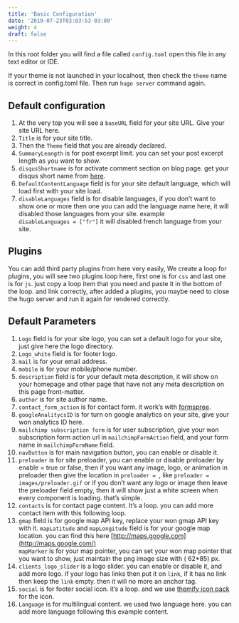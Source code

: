 ```yaml
---
title: 'Basic Configuration'
date: '2019-07-23T03:03:53-03:00'
weight: 4
draft: false
---
```

In this root folder you will find a file called `config.toml` open this file in any text editor or IDE.

If your theme is not launched in your localhost, then check the `theme` name is correct in config.toml file. Then run `hugo server` command again.

Default configuration
---------------------

1. At the very top you will see a `baseURL` field for your site URL. Give your site URL here.
2. `Title` is for your site title.
3. Then the `Theme` field that you are already declared.
4. `SummaryLeangth` is for post excerpt limit. you can set your post excerpt length as you want to show.
5. `disqusShortname` is for activate comment section on blog page. get your disqus short name from [here](https://disqus.com/).
6. `DefaultContentLanguage` field is for your site default language, which will load first with your site load.
7. `disableLanguages` field is for disable languages, if you don’t want to show one or more then one you can add the language name here, it will disabled those languages from your site. example   
  `disableLanguages = ["fr"]` it will disabled french language from your site.

Plugins
-------

You can add third party plugins from here very easily, We create a loop for plugins, you will see two plugins loop here, first one is for `css` and last one is for `js`. just copy a loop item that you need and paste it in the bottom of the loop. and link correctly, after added a plugins, you maybe need to close the hugo server and run it again for rendered correctly.

Default Parameters
------------------

1. `Logo` field is for your site logo, you can set a default logo for your site, just give here the logo directory.
2. `Logo_white` field is for footer logo.
3. `mail` is for your email address.
4. `mobile` is for your mobile/phone number.
5. `description` field is for your default meta description, it will show on your homepage and other page that have not any meta description on this page front-matter.
6. `author` is for site author name.
7. `contact_form_action` is for contact form. it work’s with [formspree](https://formspree.io/).
8. `googleAnalitycsID` is for turn on google analytics on your site, give your won analytics ID here.
9. `mailchimp subscription form` is for user subscription, give your won subscription form action url in `mailchimpFormAction` field, and your form name in `mailchimpFormName` field.
10. `navButton` is for main navigation button, you can enable or disable it.
11. `preloader` is for site preloader, you can enable or disable preloader by enable = true or false, then if you want any image, logo, or animation in preloader then give the location in `preloader = `, like `preloader = images/preloader.gif` or if you don’t want any logo or image then leave the preloader field empty, then it will show just a white screen when every component is loading. that’s simple.
12. `contacts` is for contact page content. It’s a loop. you can add more contact item with this following loop.
13. `gmap` field is for google map API key, replace your won gmap API key with it. `mapLatitude` and `mapLongitude` field is for your google map location. you can find this here [http://maps.google.com](http://maps.google.com/)  
  `mapMarker` is for your map pointer, you can set your won map pointer that you want to show, just maintain the png image size with ( 62\*85) px.
14. `clients_logo_slider` is a logo slider. you can enable or disable it, and add more logo. if your logo has links then put it on `link`, if it has no link then keep the `link` empty. then it will no more an anchor tag.
15. `social` is for footer social icon. it’s a loop. and we use [themify icon pack](https://themify.me/themify-icons) for the icon.
16. `Language` is for multilingual content. we used two language here. you can add more language following this example content.

